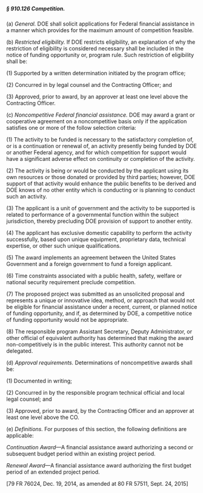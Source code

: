 ##### § 910.126 Competition. #####

(a) *General.* DOE shall solicit applications for Federal financial assistance in a manner which provides for the maximum amount of competition feasible.

(b) *Restricted eligibility.* If DOE restricts eligibility, an explanation of why the restriction of eligibility is considered necessary shall be included in the notice of funding opportunity or, program rule. Such restriction of eligibility shall be:

(1) Supported by a written determination initiated by the program office;

(2) Concurred in by legal counsel and the Contracting Officer; and

(3) Approved, prior to award, by an approver at least one level above the Contracting Officer.

(c) *Noncompetitive Federal financial assistance.* DOE may award a grant or cooperative agreement on a noncompetitive basis only if the application satisfies one or more of the follow selection criteria:

(1) The activity to be funded is necessary to the satisfactory completion of, or is a continuation or renewal of, an activity presently being funded by DOE or another Federal agency, and for which competition for support would have a significant adverse effect on continuity or completion of the activity.

(2) The activity is being or would be conducted by the applicant using its own resources or those donated or provided by third parties; however, DOE support of that activity would enhance the public benefits to be derived and DOE knows of no other entity which is conducting or is planning to conduct such an activity.

(3) The applicant is a unit of government and the activity to be supported is related to performance of a governmental function within the subject jurisdiction, thereby precluding DOE provision of support to another entity.

(4) The applicant has exclusive domestic capability to perform the activity successfully, based upon unique equipment, proprietary data, technical expertise, or other such unique qualifications.

(5) The award implements an agreement between the United States Government and a foreign government to fund a foreign applicant.

(6) Time constraints associated with a public health, safety, welfare or national security requirement preclude competition.

(7) The proposed project was submitted as an unsolicited proposal and represents a unique or innovative idea, method, or approach that would not be eligible for financial assistance under a recent, current, or planned notice of funding opportunity, and if, as determined by DOE, a competitive notice of funding opportunity would not be appropriate.

(8) The responsible program Assistant Secretary, Deputy Administrator, or other official of equivalent authority has determined that making the award non-competitively is in the public interest. This authority cannot not be delegated.

(d) *Approval requirements.* Determinations of noncompetitive awards shall be:

(1) Documented in writing;

(2) Concurred in by the responsible program technical official and local legal counsel; and

(3) Approved, prior to award, by the Contracting Officer and an approver at least one level above the CO.

(e) *Definitions.* For purposes of this section, the following definitions are applicable:

*Continuation Award*—A financial assistance award authorizing a second or subsequent budget period within an existing project period.

*Renewal Award*—A financial assistance award authorizing the first budget period of an extended project period.

[79 FR 76024, Dec. 19, 2014, as amended at 80 FR 57511, Sept. 24, 2015]